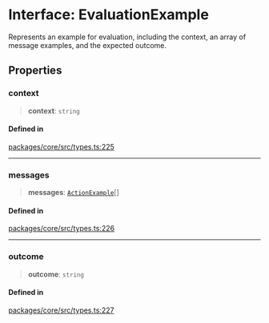 # Interface: EvaluationExample

Represents an example for evaluation, including the context, an array of message examples, and the expected outcome.

## Properties

### context

> **context**: `string`

#### Defined in

[packages/core/src/types.ts:225](https://github.com/ai16z/eliza/blob/main/packages/core/src/types.ts#L225)

---

### messages

> **messages**: [`ActionExample`](ActionExample.md)[]

#### Defined in

[packages/core/src/types.ts:226](https://github.com/ai16z/eliza/blob/main/packages/core/src/types.ts#L226)

---

### outcome

> **outcome**: `string`

#### Defined in

[packages/core/src/types.ts:227](https://github.com/ai16z/eliza/blob/main/packages/core/src/types.ts#L227)
